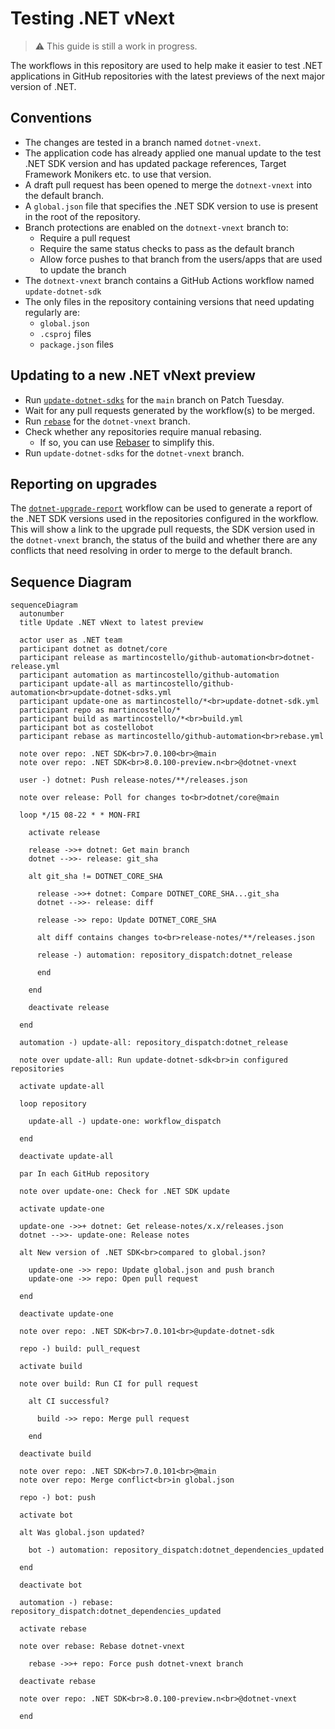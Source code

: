 # Testing .NET vNext

> :warning: This guide is still a work in progress.

The workflows in this repository are used to help make it easier to
test .NET applications in GitHub repositories with the latest previews
of the next major version of .NET.

## Conventions

- The changes are tested in a branch named `dotnet-vnext`.
- The application code has already applied one manual update to the test .NET SDK version and has updated package references, Target Framework Monikers etc. to use that version.
- A draft pull request has been opened to merge the `dotnext-vnext` into the default branch.
- A `global.json` file that specifies the .NET SDK version to use is present in the root of the repository.
- Branch protections are enabled on the `dotnext-vnext` branch to:
  - Require a pull request
  - Require the same status checks to pass as the default branch
  - Allow force pushes to that branch from the users/apps that are used to update the branch
- The `dotnext-vnext` branch contains a GitHub Actions workflow named `update-dotnet-sdk`
- The only files in the repository containing versions that need updating regularly are:
  - `global.json`
  - `.csproj` files
  - `package.json` files

## Updating to a new .NET vNext preview

- Run [`update-dotnet-sdks`][update-dotnet-sdks] for the `main` branch on Patch Tuesday.
- Wait for any pull requests generated by the workflow(s) to be merged.
- Run [`rebase`][rebase] for the `dotnet-vnext` branch.
- Check whether any repositories require manual rebasing.
  - If so, you can use [Rebaser][rebaser] to simplify this.
- Run `update-dotnet-sdks` for the `dotnet-vnext` branch.

## Reporting on upgrades

The [`dotnet-upgrade-report`][dotnet-upgrade-report] workflow can be used to
generate a report of the .NET SDK versions used in the repositories configured
in the workflow. This will show a link to the upgrade pull requests, the SDK
version used in the `dotnet-vnext` branch, the status of the build and whether there
are any conflicts that need resolving in order to merge to the default branch.

## Sequence Diagram

```mermaid
sequenceDiagram
  autonumber
  title Update .NET vNext to latest preview

  actor user as .NET team
  participant dotnet as dotnet/core
  participant release as martincostello/github-automation<br>dotnet-release.yml
  participant automation as martincostello/github-automation
  participant update-all as martincostello/github-automation<br>update-dotnet-sdks.yml
  participant update-one as martincostello/*<br>update-dotnet-sdk.yml
  participant repo as martincostello/*
  participant build as martincostello/*<br>build.yml
  participant bot as costellobot
  participant rebase as martincostello/github-automation<br>rebase.yml

  note over repo: .NET SDK<br>7.0.100<br>@main
  note over repo: .NET SDK<br>8.0.100-preview.n<br>@dotnet-vnext

  user -) dotnet: Push release-notes/**/releases.json

  note over release: Poll for changes to<br>dotnet/core@main

  loop */15 08-22 * * MON-FRI

    activate release

    release ->>+ dotnet: Get main branch
    dotnet -->>- release: git_sha

    alt git_sha != DOTNET_CORE_SHA

      release ->>+ dotnet: Compare DOTNET_CORE_SHA...git_sha
      dotnet -->>- release: diff

      release ->> repo: Update DOTNET_CORE_SHA

      alt diff contains changes to<br>release-notes/**/releases.json

      release -) automation: repository_dispatch:dotnet_release

      end

    end

    deactivate release

  end

  automation -) update-all: repository_dispatch:dotnet_release

  note over update-all: Run update-dotnet-sdk<br>in configured repositories

  activate update-all

  loop repository

    update-all -) update-one: workflow_dispatch

  end

  deactivate update-all

  par In each GitHub repository

  note over update-one: Check for .NET SDK update

  activate update-one

  update-one ->>+ dotnet: Get release-notes/x.x/releases.json
  dotnet -->>- update-one: Release notes

  alt New version of .NET SDK<br>compared to global.json?

    update-one ->> repo: Update global.json and push branch
    update-one ->> repo: Open pull request

  end

  deactivate update-one

  note over repo: .NET SDK<br>7.0.101<br>@update-dotnet-sdk

  repo -) build: pull_request

  activate build

  note over build: Run CI for pull request

    alt CI successful?

      build ->> repo: Merge pull request

    end

  deactivate build

  note over repo: .NET SDK<br>7.0.101<br>@main
  note over repo: Merge conflict<br>in global.json

  repo -) bot: push

  activate bot

  alt Was global.json updated?

    bot -) automation: repository_dispatch:dotnet_dependencies_updated

  end

  deactivate bot

  automation -) rebase: repository_dispatch:dotnet_dependencies_updated

  activate rebase

  note over rebase: Rebase dotnet-vnext

    rebase ->>+ repo: Force push dotnet-vnext branch

  deactivate rebase

  note over repo: .NET SDK<br>8.0.100-preview.n<br>@dotnet-vnext

  end
```

[dotnet-upgrade-report]: https://github.com/martincostello/github-automation/actions/workflows/dotnet-upgrade-report.yml
[rebase]: https://github.com/martincostello/github-automation/actions/workflows/rebase.yml
[rebaser]: ./../README.md#manually-rebasing
[update-dotnet-sdks]: https://github.com/martincostello/github-automation/actions/workflows/update-dotnet-sdks.yml
